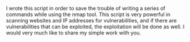 I wrote this script in order to save 
the trouble of writing a series of 
commands while using the nmap tool.
This script is very powerful in 
scanning websites and IP addresses 
for vulnerabilities,
and if there are vulnerabilities 
that can be exploited, 
the exploitation will be done as well.
I would very much like to share
my simple work with you.
